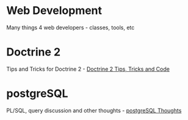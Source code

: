 # Web Development
Many things 4 web developers - classes, tools, etc

# Doctrine 2
Tips and Tricks for Doctrine 2 - <a href="https://github.com/marcoiai/webdevelopment/tree/master/Doctrine2">Doctrine 2 Tips, Tricks and Code</a>

# postgreSQL
PL/SQL, query discussion and other thoughts - <a href="https://github.com/marcoiai/webdevelopment/tree/master/postgresql">postgreSQL Thoughts</a>
